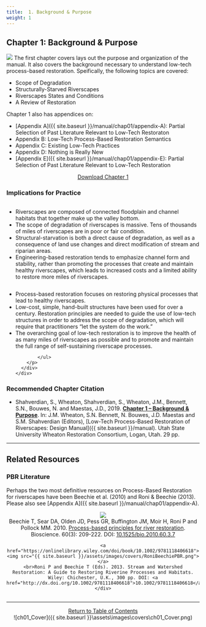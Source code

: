 ```yaml
---
title:  1. Background & Purpose
weight: 1
---
```

## Chapter 1: Background & Purpose

<a  href="https://usu.box.com/s/zyhvv9yhgtnudvs6f1uaz9cl1olycyka"><img class="float-right" src="{{ site.baseurl }}/assets/images/covers/Chap1.png"></a>
The first chapter covers lays out the purpose and organization of the manual. It also covers the background necessary to understand low-tech process-based restoration. Speifically, the following topics are covered:
- Scope of Degradation
- Structurally-Starved Riverscapes
- Riverscapes States and Conditions
- A Review of Restoration

Chapter 1 also has appendices on:
- [Appendix A]({{ site.baseurl }}/manual/chap01/appendix-A): Partial Selection of Past Literature Relevant to Low-Tech Restoraton 
- Appendix B: Low-Tech Process-Based Restoration Semantics
- Appendix C: Existing Low-Tech Practices
- Appendix D: Nothing is Really New
- [Appendix E]({{ site.baseurl }}/manual/chap01/appendix-E): Partial Selection of Past Literature Relevant to Low-Tech Restoration

<div align="center">
	<a class="hollow button" href="https://usu.box.com/s/zyhvv9yhgtnudvs6f1uaz9cl1olycyka"> Download Chapter 1 <i class="fa fa-file-pdf-o" aria-hidden="true"></i></a>
</div>



### Implications for Practice

<div class="row small-up-2 medium-up-2">

  <div class="column">
    <div class="card">
        <div class="card-section">
        <p><ul>
	<li>Riverscapes are composed of connected floodplain and channel habitats that together make up the valley bottom.</li>
	<li>The scope of degradation of riverscapes is massive. Tens of thousands of miles of riverscapes are in poor or fair condition. </li>
	<li>Structural-starvation is both a direct cause of degradation, as well as a consequence of land use changes and direct modification of stream and riparian areas.</li>
	<li>Engineering-based restoration tends to emphasize channel form and stability, rather than promoting the processes that create and maintain healthy riverscapes, which leads to increased costs and a limited ability to restore more miles of riverscapes.</li>
	</ul>
	</p>
      </div>
    </div>
  </div>
  <div class="column">
    <div class="card">
      <div class="card-section">
        <p>
        	<ul>
        		<li>Process-based restoration focuses on restoring physical processes that lead to healthy riverscapes. </li>
	<li>Low-cost, simple, hand-built structures have been used for over a century. Restoration principles are needed to guide the use of low-tech structures in order to address the scope of degradation, which will require that practitioners “let the system do the work.”</li>
	<li>The overarching goal of low-tech restoration is to improve the health of as many miles of riverscapes as possible and to promote and maintain the full range of self-sustaining riverscape processes. </li>

			</ul>
	    </p>
	  </div>
	</div>
  </div>
</div>



### Recommended Chapter Citation

- <a href="https://usu.box.com/s/zyhvv9yhgtnudvs6f1uaz9cl1olycyka" ><i class="fa fa-file-pdf-o" aria-hidden="true"></i></a> Shahverdian, S., Wheaton, Shahverdian, S., Wheaton, J.M., Bennett, S.N., Bouwes, N. and Maestas, J.D., 2019. [**Chapter 1 – Background & Purpose**](https://usu.box.com/s/zyhvv9yhgtnudvs6f1uaz9cl1olycyka). In: J.M. Wheaton, S.N. Bennett, N. Bouwes, J.D. Maestas and S.M. Shahverdian (Editors), [Low-Tech Process-Based Restoration of Riverscapes: Design Manual]({{ site.baseurl }}/manual). Utah State University Wheaton Restoration Consortium, Logan, Utah. 29 pp.

-----
## Related Resources


### PBR Literature

Perhaps the two most definitive resources on Process-Based Restoration for riverscapes have been Beechie et al. (2010) and Roni & Beechie (2013).  Please also see [Appendix A]({{ site.baseurl }}/manual/chap01/appendix-A).

<div class="row small-up-2 medium-up-2 large-up-2" align="center">
  	<div class="column column-block">
  		<a href="https://www.fs.fed.us/rm/pubs_other/rmrs_2010_beechie_t001.pdf"><img src="{{ site.baseurl }}/assets/images/covers/Beechie_PBR.png"></a>
<br>
	Beechie T, Sear DA, Olden JD, Pess GR, Buffington JM, Moir H, Roni P and Pollock MM. 2010. <a href="https://www.fs.fed.us/rm/pubs_other/rmrs_2010_beechie_t001.pdf">Process-based principles for river restoration</a>. Bioscience. 60(3): 209-222.  DOI: <a href="http://dx.doi.org/10.1525/bio.2010.60.3.7">10.1525/bio.2010.60.3.7</a>
	</div>
<div class="column column-block">

	<a href="https://onlinelibrary.wiley.com/doi/book/10.1002/9781118406618"><img src="{{ site.baseurl }}/assets/images/covers/RoniBeechiePBR.png"></a>
	<br>Roni P and Beechie T (Eds). 2013. Stream and Watershed Restoration: A Guide to Restoring Riverine Processes and Habitats. Wiley: Chichester, U.K., 300 pp. DOI: <a href="http://dx.doi.org/10.1002/9781118406618">10.1002/9781118406618</a>
	</div>
</div>

------
<div align="center">
	<a class="hollow button" href="{{ site.baseurl }}/manual/"><i class="fa fa-arrow-circle-up" aria-hidden="true"></i>  Return to Table of Contents <i class="fa fa-list-ol" aria-hidden="true"></i></a>


</div>
![ch01_Cover]({{ site.baseurl }}\assets\images\covers\ch01_Cover.png)